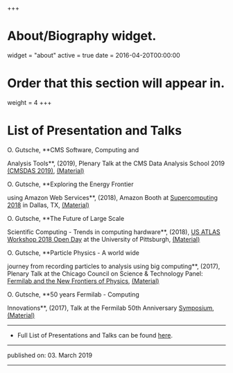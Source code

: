 +++
# About/Biography widget.
widget = "about"
active = true
date = 2016-04-20T00:00:00

# Order that this section will appear in.
weight = 4
+++

# List of Presentation and Talks


<!--#ref-Gutsche:2019aaa-->O. Gutsche, **CMS Software, Computing and
Analysis Tools**, (2019), Plenary Talk at the CMS Data Analysis School
2019 [(CMSDAS 2019)](https://indico.cern.ch/event/759915/),
[(Material)](https://indico.cern.ch/event/759915/contributions/3151844/attachments/1720658/2892746/190114_-_CMSDAS_-_CMS_Software_Computing_and_Analysis_Tools.pdf)

<!--#ref-Gutsche:2018aad-->O. Gutsche, **Exploring the Energy Frontier
using Amazon Web Services**, (2018), Amazon Booth at [Supercomputing
2018](https://sc18.supercomputing.org) in Dallas, TX,
[(Material)](https://docs.google.com/presentation/d/1sVPery_3J5lb-QrsDshd-N6MaE1khgaKFkZ5lJ2P7K4/edit?usp=sharing)

<!--#ref-Gutsche:2018aac-->O. Gutsche, **The Future of Large Scale
Scientific Computing - Trends in computing hardware**, (2018), [US ATLAS
Workshop 2018 Open Day](https://indico.cern.ch/event/732285/) at the
University of Pittsburgh,
[(Material)](https://indico.cern.ch/event/732285/contributions/3021322/attachments/1695150/2728277/180730_-_Atlas_Workshop_Open_Day_-_Gutsche_-_Trends_in_Hardware.pdf)

<!--#ref-Gutsche:2017aah-->O. Gutsche, **Particle Physics - A world wide
journey from recording particles to analysis using big computing**,
(2017), Plenary Talk at the Chicago Council on Science & Technology
Panel: [Fermilab and the New Frontiers of
Physics](http://www.c2st.org/event/2017/09/fermilab-and-new-frontiers-physics),
[(Material)](https://goo.gl/wDB5SU)

<!--#ref-Gutsche:2017aaf-->O. Gutsche, **50 years Fermilab - Computing
Innovations**, (2017), Talk at the Fermilab 50th Anniversary
[Symposium](https://indico.fnal.gov/event/12923/other-view?view=standard),
[(Material)](https://indico.fnal.gov/event/12923/session/7/contribution/38/material/slides/0.pdf)


----------

* Full List of Presentations and Talks can be found [here](https://github.com/gutsche/ForThePublic/raw/master/talk_list/talk_list.pdf).

----------

published on: 03. March 2019

----------
